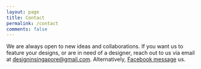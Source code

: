 ```yaml
---
layout: page
title: Contact
permalink: /contact
comments: false
---
```


We are always open to new ideas and collaborations. If you want us to feature your designs, or are in need of a designer, reach out to us via email at <a href="mailto:designinsingapore@gmail.com">designinsingapore@gmail.com</a>. Alternatively, <a href="https://m.me/DesignInSingapore">Facebook message</a> us.
